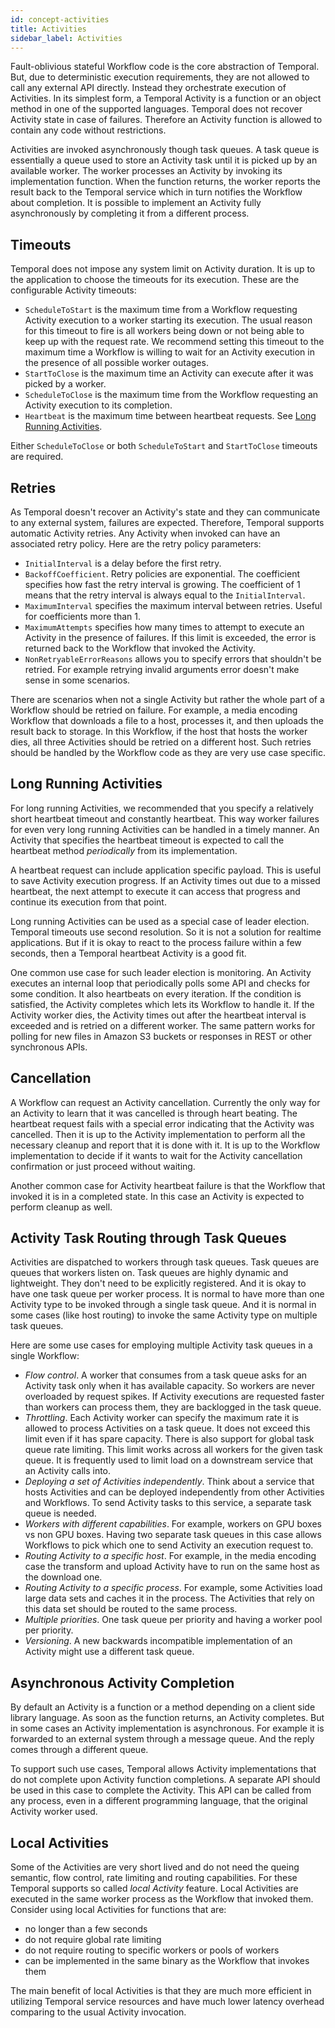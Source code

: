 ```yaml
---
id: concept-activities
title: Activities
sidebar_label: Activities
---
```


Fault-oblivious stateful Workflow code is the core abstraction of Temporal. But, due to deterministic execution requirements, they are not allowed to call any external API directly.
Instead they orchestrate execution of Activities. In its simplest form, a Temporal Activity is a function or an object method in one of the supported languages.
Temporal does not recover Activity state in case of failures. Therefore an Activity function is allowed to contain any code without restrictions.

Activities are invoked asynchronously though task queues. A task queue is essentially a queue used to store an Activity task until it is picked up by an available worker. The worker processes an Activity by invoking its implementation function. When the function returns, the worker reports the result back to the Temporal service which in turn notifies the Workflow about completion. It is possible to implement an Activity fully asynchronously by completing it from a different process.

## Timeouts

Temporal does not impose any system limit on Activity duration. It is up to the application to choose the timeouts for its execution. These are the configurable Activity timeouts:

- `ScheduleToStart` is the maximum time from a Workflow requesting Activity execution to a worker starting its execution. The usual reason for this timeout to fire is all workers being down or not being able to keep up with the request rate. We recommend setting this timeout to the maximum time a Workflow is willing to wait for an Activity execution in the presence of all possible worker outages.
- `StartToClose` is the maximum time an Activity can execute after it was picked by a worker.
- `ScheduleToClose` is the maximum time from the Workflow requesting an Activity execution to its completion.
- `Heartbeat` is the maximum time between heartbeat requests. See [Long Running Activities](#long-running-activities).

Either `ScheduleToClose` or both `ScheduleToStart` and `StartToClose` timeouts are required.

## Retries

As Temporal doesn't recover an Activity's state and they can communicate to any external system, failures are expected. Therefore, Temporal supports automatic Activity retries. Any Activity when invoked can have an associated retry policy. Here are the retry policy parameters:

- `InitialInterval` is a delay before the first retry.
- `BackoffCoefficient`. Retry policies are exponential. The coefficient specifies how fast the retry interval is growing. The coefficient of 1 means that the retry interval is always equal to the `InitialInterval`.
- `MaximumInterval` specifies the maximum interval between retries. Useful for coefficients more than 1.
- `MaximumAttempts` specifies how many times to attempt to execute an Activity in the presence of failures. If this limit is exceeded, the error is returned back to the Workflow that invoked the Activity.
- `NonRetryableErrorReasons` allows you to specify errors that shouldn't be retried. For example retrying invalid arguments error doesn't make sense in some scenarios.

There are scenarios when not a single Activity but rather the whole part of a Workflow should be retried on failure. For example, a media encoding Workflow that downloads a file to a host, processes it, and then uploads the result back to storage. In this Workflow, if the host that hosts the worker dies, all three Activities should be retried on a different host. Such retries should be handled by the Workflow code as they are very use case specific.

## Long Running Activities

For long running Activities, we recommended that you specify a relatively short heartbeat timeout and constantly heartbeat. This way worker failures for even very long running Activities can be handled in a timely manner. An Activity that specifies the heartbeat timeout is expected to call the heartbeat method _periodically_ from its implementation.

A heartbeat request can include application specific payload. This is useful to save Activity execution progress. If an Activity times out due to a missed heartbeat, the next attempt to execute it can access that progress and continue its execution from that point.

Long running Activities can be used as a special case of leader election. Temporal timeouts use second resolution. So it is not a solution for realtime applications. But if it is okay to react to the process failure within a few seconds, then a Temporal heartbeat Activity is a good fit.

One common use case for such leader election is monitoring. An Activity executes an internal loop that periodically polls some API and checks for some condition. It also heartbeats on every iteration. If the condition is satisfied, the Activity completes which lets its Workflow to handle it. If the Activity worker dies, the Activity times out after the heartbeat interval is exceeded and is retried on a different worker. The same pattern works for polling for new files in Amazon S3 buckets or responses in REST or other synchronous APIs.

## Cancellation

A Workflow can request an Activity cancellation. Currently the only way for an Activity to learn that it was cancelled is through heart beating. The heartbeat request fails with a special error indicating that the Activity was cancelled. Then it is up to the Activity implementation to perform all the necessary cleanup and report that it is done with it. It is up to the Workflow implementation to decide if it wants to wait for the Activity cancellation confirmation or just proceed without waiting.

Another common case for Activity heartbeat failure is that the Workflow that invoked it is in a completed state. In this case an Activity is expected to perform cleanup as well.

## Activity Task Routing through Task Queues

Activities are dispatched to workers through task queues. Task queues are queues that workers listen on. Task queues are highly dynamic and lightweight. They don't need to be explicitly registered. And it is okay to have one task queue per worker process. It is normal to have more than one Activity type to be invoked through a single task queue. And it is normal in some cases (like host routing) to invoke the same Activity type on multiple task queues.

Here are some use cases for employing multiple Activity task queues in a single Workflow:

- _Flow control_. A worker that consumes from a task queue asks for an Activity task only when it has available capacity. So workers are never overloaded by request spikes. If Activity executions are requested faster than workers can process them, they are backlogged in the task queue.
- _Throttling_. Each Activity worker can specify the maximum rate it is allowed to process Activities on a task queue. It does not exceed this limit even if it has spare capacity. There is also support for global task queue rate limiting. This limit works across all workers for the given task queue. It is frequently used to limit load on a downstream service that an Activity calls into.
- _Deploying a set of Activities independently_. Think about a service that hosts Activities and can be deployed independently from other Activities and Workflows. To send Activity tasks to this service, a separate task queue is needed.
- _Workers with different capabilities_. For example, workers on GPU boxes vs non GPU boxes. Having two separate task queues in this case allows Workflows to pick which one to send Activity an execution request to.
- _Routing Activity to a specific host_. For example, in the media encoding case the transform and upload Activity have to run on the same host as the download one.
- _Routing Activity to a specific process_. For example, some Activities load large data sets and caches it in the process. The Activities that rely on this data set should be routed to the same process.
- _Multiple priorities_. One task queue per priority and having a worker pool per priority.
- _Versioning_. A new backwards incompatible implementation of an Activity might use a different task queue.

## Asynchronous Activity Completion

By default an Activity is a function or a method depending on a client side library language. As soon as the function returns, an Activity completes. But in some cases an Activity implementation is asynchronous. For example it is forwarded to an external system through a message queue. And the reply comes through a different queue.

To support such use cases, Temporal allows Activity implementations that do not complete upon Activity function completions. A separate API should be used in this case to complete the Activity. This API can be called from any process, even in a different programming language, that the original Activity worker used.

## Local Activities

Some of the Activities are very short lived and do not need the queing semantic, flow control, rate limiting and routing capabilities. For these Temporal supports so called _local Activity_ feature. Local Activities are executed in the same worker process as the Workflow that invoked them. Consider using local Activities for functions that are:

- no longer than a few seconds
- do not require global rate limiting
- do not require routing to specific workers or pools of workers
- can be implemented in the same binary as the Workflow that invokes them

The main benefit of local Activities is that they are much more efficient in utilizing Temporal service resources and have much lower latency overhead comparing to the usual Activity invocation.
